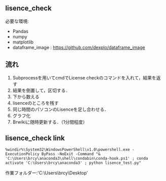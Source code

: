 ## lisence_check
必要な環境:
- Pandas
- numpy
- matplotlib
- dataframe_image : https://github.com/dexplo/dataframe_image

## 流れ

1. Subprocessを用いてcmdでLicense checkのコマンドを入れて，結果を返す
2. 結果を倒置して，区切する．
3. 下から数える
4. lisenceのところを残す
5. 同じ時間のパソコンのLisenceを足し合わせる．
6. グラフ化
7. Brwikiに随時更新する．（1分間程度）

## lisence_check link

`%windir%\System32\WindowsPowerShell\v1.0\powershell.exe -ExecutionPolicy ByPass -NoExit -Command "& 'C:\Users\brcy\anaconda3\shell\condabin\conda-hook.ps1' ; conda activate 'C:\Users\brcy\anaconda3' ; python lisence_test.py"`

作業フォルダー:'C:\Users\brcy\Desktop'
